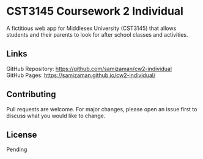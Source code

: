 # CST3145 Coursework 2 Individual

A fictitious web app for Middlesex University (CST3145) that allows students and their parents to look for after school classes and activities.

## Links

GitHub Repository: https://github.com/samizaman/cw2-individual <br>
GitHub Pages: https://samizaman.github.io/cw2-individual/

## Contributing

Pull requests are welcome. For major changes, please open an issue first
to discuss what you would like to change.

## License

Pending
